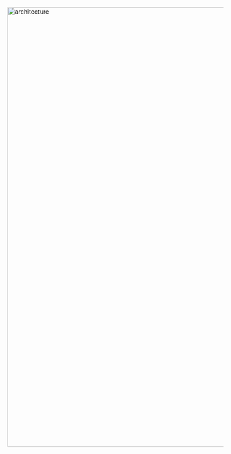 <img width="1036" height="1025" alt="architecture" src="https://github.com/user-attachments/assets/03228fe1-3440-4333-a7fc-533db183f4bb" />
